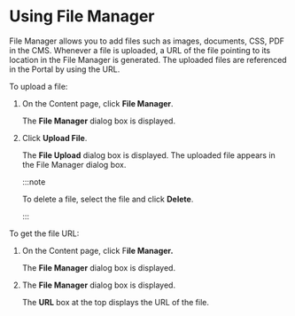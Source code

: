 ﻿---
sidebar_position: 5
---

# Using File Manager

<head>
  <meta name="guidename" content="API Management"/>
  <meta name="context" content="GUID-f8163d47-e8bd-4efc-95c7-fa088dc7d930"/>
</head>

File Manager allows you to add files such as images, documents, CSS, PDF in the CMS. Whenever a file is uploaded, a URL of the file pointing to its location in the File Manager is generated. The uploaded files are referenced in the Portal by using the URL. 

To upload a file: 

1. On the Content page, click **File Manager**.

   The **File Manager** dialog box is displayed. 

2. Click **Upload File**. 

   The **File Upload** dialog box is displayed. The uploaded file appears in the File Manager dialog box. 

   :::note
   
   To delete a file, select the file and click **Delete**. 

   :::

To get the file URL: 

1. On the Content page, click F**ile Manager.** 

   The **File Manager** dialog box is displayed. 

2. The **File Manager** dialog box is displayed. 

   The **URL** box at the top displays the URL of the file.
